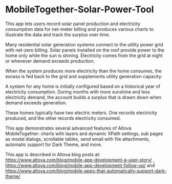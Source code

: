 # MobileTogether-Solar-Power-Tool
This app lets users record solar panel production and electricity consumption data for net-meter billing and produces various charts to illustrate the data and track the surplus over time.

Many residential solar generation systems connect to the utility power grid with net-zero billing. Solar panels installed on the roof provide power to the home only while the sun is shining. Electricity comes from the grid at night or whenever demand exceeds production.

When the system produces more electricity than the home consumes, the excess is fed back to the grid and supplements utility generation capacity. 

A system for any home is initially configured based on a historical year of electricity consumption. During months with more sunshine and less electricity demand, the account builds a surplus that is drawn down when demand exceeds generation.

These homes typically have two electric meters. One records electricity produced, and the other records electricity consumed. 

This app demonstrates several advanced features of Altova MobileTogether: charts with layers and dynamic XPath settings, sub pages as modal dialogs, scrollable tables, send email with file attachments, automatic support for Dark Theme, and more.

This app is described in Altova blog posts at: https://www.altova.com/blog/mobile-app-development-a-user-story/ , https://www.altova.com/blog/mobile-app-development-follow-up/ and https://www.altova.com/blog/mobile-apps-that-automatically-support-dark-theme/
